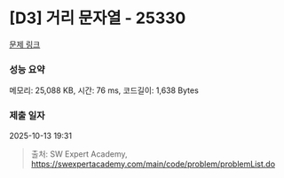 # [D3] 거리 문자열 - 25330 

[문제 링크](https://swexpertacademy.com/main/code/problem/problemDetail.do?contestProbId=AZjpmyoKGZTHBIO0) 

### 성능 요약

메모리: 25,088 KB, 시간: 76 ms, 코드길이: 1,638 Bytes

### 제출 일자

2025-10-13 19:31



> 출처: SW Expert Academy, https://swexpertacademy.com/main/code/problem/problemList.do